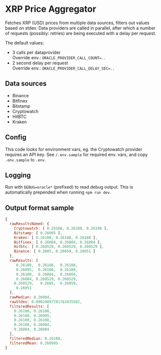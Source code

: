 # XRP Price Aggregator

Fetches XRP (USD) prices from multiple data sources, filters out values based on stdev.
Data providers are called in parallel, after which a number of requests (possibly: retries)
are being executed with a delay per request.

The default values:

  - 3 calls per dataprovider  
    Override env.: `ORACLE_PROVIDER_CALL_COUNT=..`
  - 2 second delay per request  
    Override env.: `ORACLE_PROVIDER_CALL_DELAY_SEC=..`

## Data sources

  - Binance
  - Bitfinex
  - Bitstamp
  - Cryptowatch
  - HitBTC
  - Kraken

## Config

This code looks for environment vars, eg. the Cryptowatch provider requires an API key. 
See `/.env.sample` for required env. vars, and copy `.env.sample` to `.env`.

## Logging

Run with `DEBUG=oracle*` (prefixed) to read debug output. This is automatically prepended when
running `npm run dev`.

## Output format sample

```javascript
{
  rawResultsNamed: {
    Cryptowatch: [ 0.26108, 0.26108, 0.26108 ],
    Bitstamp: [ 0.26095 ],
    Kraken: [ 0.26108, 0.26108, 0.26108 ],
    Bitfinex: [ 0.26084, 0.26084, 0.26084 ],
    Hitbtc: [ 0.260529, 0.260529, 0.260529 ],
    Binance: [ 0.2605, 0.26059, 0.26051 ]
  },
  rawResults: [
     0.26108,  0.26108,  0.26108,
     0.26095,  0.26108,  0.26108,
     0.26108,  0.26084,  0.26084,
     0.26084, 0.260529, 0.260529,
    0.260529,   0.2605,  0.26059,
     0.26051
  ],
  rawMedian: 0.26084,
  rawStdev: 0.00024097781763835502,
  filteredResults: [
    0.26108, 0.26108,
    0.26108, 0.26095,
    0.26108, 0.26108,
    0.26108, 0.26084,
    0.26084, 0.26084
  ],
  filteredMedian: 0.26108,
  filteredMean: 0.260995
}
```

